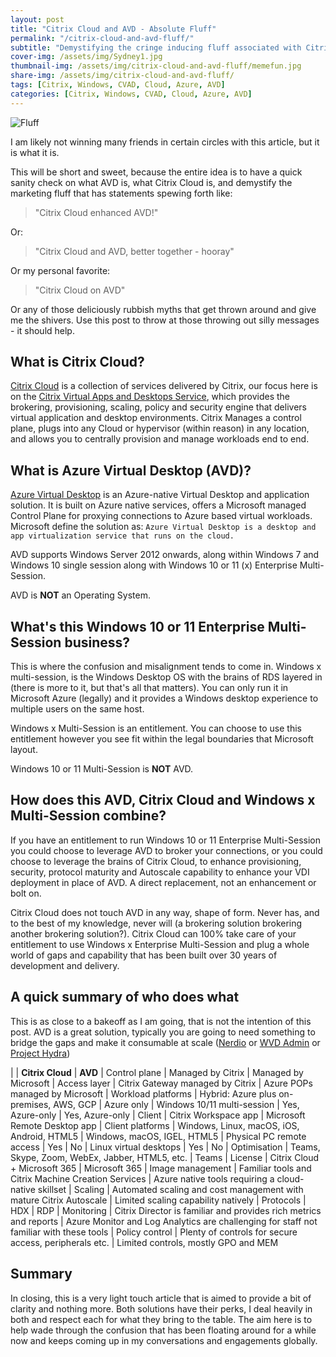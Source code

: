```yaml
---
layout: post
title: "Citrix Cloud and AVD - Absolute Fluff"
permalink: "/citrix-cloud-and-avd-fluff/"
subtitle: "Demystifying the cringe inducing fluff associated with Citrix Cloud and Microsoft AVD"
cover-img: /assets/img/Sydney1.jpg
thumbnail-img: /assets/img/citrix-cloud-and-avd-fluff/memefun.jpg
share-img: /assets/img/citrix-cloud-and-avd-fluff/
tags: [Citrix, Windows, CVAD, Cloud, Azure, AVD]
categories: [Citrix, Windows, CVAD, Cloud, Azure, AVD]
---
```


![Fluff]({{site.baseurl}}/assets/img/citrix-cloud-and-avd-fluff/memefun.jpg)

I am likely not winning many friends in certain circles with this article, but it is what it is.

This will be short and sweet, because the entire idea is to have a quick sanity check on what AVD is, what Citrix Cloud is, and demystify the marketing fluff that has statements spewing forth like:

> "Citrix Cloud enhanced AVD!"

Or:

> "Citrix Cloud and AVD, better together - hooray"

Or my personal favorite:

> "Citrix Cloud on AVD"

Or any of those deliciously rubbish myths that get thrown around and give me the shivers. Use this post to throw at those throwing out silly messages - it should help.

## What is Citrix Cloud?

[Citrix Cloud](https://docs.citrix.com/en-us/citrix-cloud/) is a collection of services delivered by Citrix, our focus here is on the [Citrix Virtual Apps and Desktops Service](https://docs.citrix.com/en-us/citrix-virtual-apps-desktops-service/overview.html), which provides the brokering, provisioning, scaling, policy and security engine that delivers virtual application and desktop environments. Citrix Manages a control plane, plugs into any Cloud or hypervisor (within reason) in any location, and allows you to centrally provision and manage workloads end to end.

## What is Azure Virtual Desktop (AVD)?

[Azure Virtual Desktop](https://docs.microsoft.com/en-us/azure/virtual-desktop/overview) is an Azure-native Virtual Desktop and application solution. It is built on Azure native services, offers a Microsoft managed Control Plane for proxying connections to Azure based virtual workloads. Microsoft define the solution as: `Azure Virtual Desktop is a desktop and app virtualization service that runs on the cloud.`

AVD supports Windows Server 2012 onwards, along within Windows 7 and Windows 10 single session along with Windows 10 or 11 (x) Enterprise Multi-Session.

AVD is **NOT** an Operating System.

## What's this Windows 10 or 11 Enterprise Multi-Session business?

This is where the confusion and misalignment tends to come in. Windows x multi-session, is the Windows Desktop OS with the brains of RDS layered in (there is more to it, but that's all that matters). You can only run it in Microsoft Azure (legally) and it provides a Windows desktop experience to multiple users on the same host.

Windows x Multi-Session is an entitlement. You can choose to use this entitlement however you see fit within the legal boundaries that Microsoft layout.

Windows 10 or 11 Multi-Session is **NOT** AVD.

## How does this AVD, Citrix Cloud and Windows x Multi-Session combine?

If you have an entitlement to run Windows 10 or 11 Enterprise Multi-Session you could choose to leverage AVD to broker your connections, or you could choose to leverage the brains of Citrix Cloud, to enhance provisioning, security, protocol maturity and Autoscale capability to enhance your VDI deployment in place of AVD. A direct replacement, not an enhancement or bolt on.

Citrix Cloud does not touch AVD in any way, shape of form. Never has, and to the best of my knowledge, never will (a brokering solution brokering another brokering solution?). Citrix Cloud can 100% take care of your entitlement to use Windows x Enterprise Multi-Session and plug a whole world of gaps and capability that has been built over 30 years of development and delivery.

## A quick summary of who does what

This is as close to a bakeoff as I am going, that is not the intention of this post. AVD is a great solution, typically you are going to need something to bridge the gaps and make it consumable at scale ([Nerdio](https://getnerdio.com/) or [WVD Admin](https://blog.itprocloud.de/Windows-Virtual-Desktop-Admin/) or [Project Hydra](https://github.com/MarcelMeurer/WVD-Hydra))

| | **Citrix Cloud** | **AVD**
| Control plane | Managed by Citrix | Managed by Microsoft
| Access layer | Citrix Gateway managed by Citrix | Azure POPs managed by Microsoft
| Workload platforms | Hybrid: Azure plus on-premises, AWS, GCP | Azure only
| Windows 10/11 multi-session | Yes, Azure-only | Yes, Azure-only
| Client | Citrix Workspace app | Microsoft Remote Desktop app
| Client platforms | Windows, Linux, macOS, iOS, Android, HTML5 | Windows, macOS, IGEL, HTML5
| Physical PC remote access | Yes | No
| Linux virtual desktops | Yes | No
| Optimisation | Teams, Skype, Zoom, WebEx, Jabber, HTML5, etc. | Teams
| License | Citrix Cloud + Microsoft 365 | Microsoft 365
| Image management | Familiar tools and Citrix Machine Creation Services | Azure native tools requiring a cloud-native skillset
| Scaling | Automated scaling and cost management with mature Citrix Autoscale | Limited scaling capability natively
| Protocols | HDX | RDP
| Monitoring | Citrix Director is familiar and provides rich metrics and reports | Azure Monitor and Log Analytics are challenging for staff not familiar with these tools
| Policy control | Plenty of controls for secure access, peripherals etc. | Limited controls, mostly GPO and MEM

## Summary

In closing, this is a very light touch article that is aimed to provide a bit of clarity and nothing more. Both solutions have their perks, I deal heavily in both and respect each for what they bring to the table. The aim here is to help wade through the confusion that has been floating around for a while now and keeps coming up in my conversations and engagements globally.